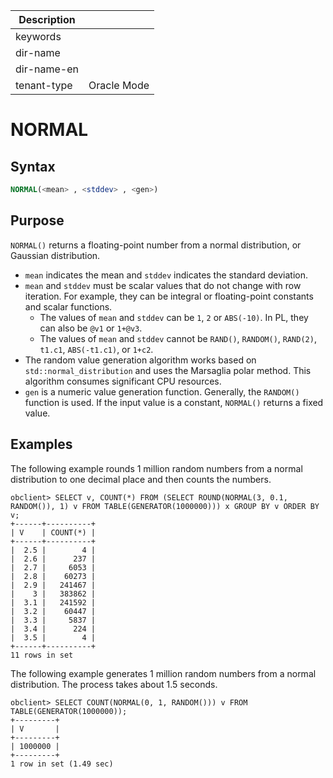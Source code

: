 | Description   |                 |
|---------------|-----------------|
| keywords      |                 |
| dir-name      |                 |
| dir-name-en   |                 |
| tenant-type   | Oracle Mode     |

# NORMAL

## Syntax

```sql
NORMAL(<mean> , <stddev> , <gen>)
```

## Purpose

`NORMAL()` returns a floating-point number from a normal distribution, or Gaussian distribution. 

* `mean` indicates the mean and `stddev` indicates the standard deviation. 
* `mean` and `stddev` must be scalar values that do not change with row iteration. For example, they can be integral or floating-point constants and scalar functions. 
   * The values of `mean` and `stddev` can be `1`, `2` or `ABS(-10)`. In PL, they can also be `@v1` or `1+@v3`. 
   * The values of `mean` and `stddev` cannot be `RAND()`, `RANDOM()`, `RAND(2)`, `t1.c1`, `ABS(-t1.c1)`, or `1+c2`. 
* The random value generation algorithm works based on `std::normal_distribution` and uses the Marsaglia polar method. This algorithm consumes significant CPU resources. 
* `gen` is a numeric value generation function. Generally, the `RANDOM()` function is used. If the input value is a constant, `NORMAL()` returns a fixed value. 

## Examples

The following example rounds 1 million random numbers from a normal distribution to one decimal place and then counts the numbers. 

```shell
obclient> SELECT v, COUNT(*) FROM (SELECT ROUND(NORMAL(3, 0.1, RANDOM()), 1) v FROM TABLE(GENERATOR(1000000))) x GROUP BY v ORDER BY v;
+------+----------+
| V    | COUNT(*) |
+------+----------+
|  2.5 |        4 |
|  2.6 |      237 |
|  2.7 |     6053 |
|  2.8 |    60273 |
|  2.9 |   241467 |
|    3 |   383862 |
|  3.1 |   241592 |
|  3.2 |    60447 |
|  3.3 |     5837 |
|  3.4 |      224 |
|  3.5 |        4 |
+------+----------+
11 rows in set
```

The following example generates 1 million random numbers from a normal distribution. The process takes about 1.5 seconds. 

```shell
obclient> SELECT COUNT(NORMAL(0, 1, RANDOM())) v FROM TABLE(GENERATOR(1000000));
+---------+
| V       |
+---------+
| 1000000 |
+---------+
1 row in set (1.49 sec)
```
